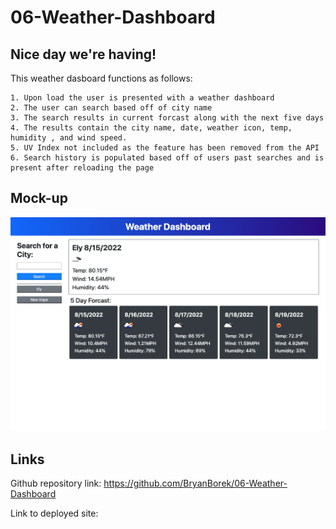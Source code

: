 # 06-Weather-Dashboard

## Nice day we're having!

This weather dasboard functions as follows:

```
1. Upon load the user is presented with a weather dashboard
2. The user can search based off of city name
3. The search results in current forcast along with the next five days
4. The results contain the city name, date, weather icon, temp, humidity , and wind speed.
5. UV Index not included as the feature has been removed from the API
6. Search history is populated based off of users past searches and is present after reloading the page
```

## Mock-up

![weather forecast img](assets/weatherMockUp.png)

## Links

Github repository link: https://github.com/BryanBorek/06-Weather-Dashboard

Link to deployed site: 